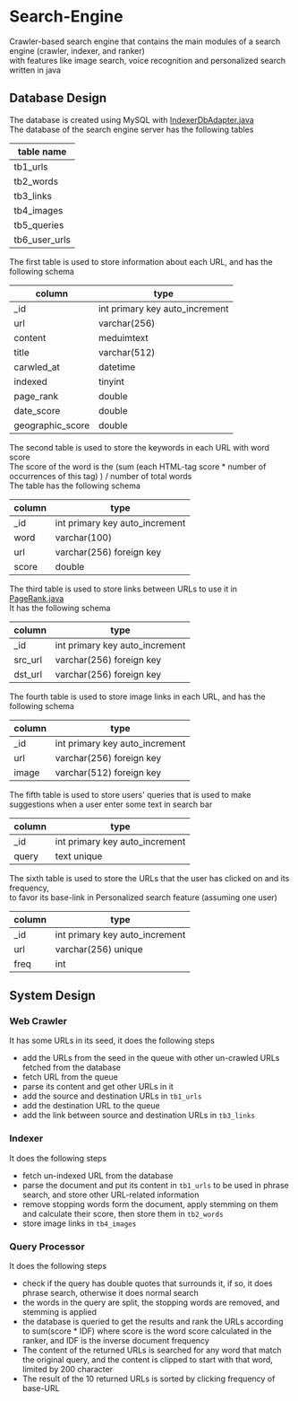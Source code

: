 # Search-Engine
Crawler-based search engine that contains the main modules of a search engine (crawler, indexer, and ranker)  
with features like image search, voice recognition and personalized search
written in java

## Database Design
The database is created using MySQL with [IndexerDbAdapter.java](search/src/main/java/IndexerDbAdapter.java)  
The database of the search engine server has the following tables

| table name    |
| ------------- |
| tb1_urls      |
| tb2_words     |
| tb3_links     |
| tb4_images    |
| tb5_queries   |
| tb6_user_urls |

The first table is used to store information about each URL, and has the following schema

| column           | type                           |
| ---------------- | ------------------------------ |
| _id              | int primary key auto_increment |
| url              | varchar(256)                   |
| content          | meduimtext                     |
| title            | varchar(512)                   |
| carwled_at       | datetime                       |
| indexed          | tinyint                        |
| page_rank        | double                         |
| date_score       | double                         |
| geographic_score | double                         |

The second table is used to store the keywords in each URL with word score  
The score of the word is the (sum (each HTML-tag score * number of occurrences of this tag) ) / number of total words  
The table has the following schema

| column | type                           |
| ------ | ------------------------------ |
| _id    | int primary key auto_increment |
| word   | varchar(100)                   |
| url    | varchar(256) foreign key       |
| score  | double                         |

The third table is used to store links between URLs to use it in [PageRank.java](search/src/main/java/PageRank.java)  
It has the following schema

| column  | type                           |
| ------- | ------------------------------ |
| _id     | int primary key auto_increment |
| src_url | varchar(256) foreign key       |
| dst_url | varchar(256) foreign key       |

The fourth table is used to store image links in each URL, and has the following schema

| column | type                           |
| ------ | ------------------------------ |
| _id    | int primary key auto_increment |
| url    | varchar(256) foreign key       |
| image  | varchar(512) foreign key       |

The fifth table is used to store users' queries that is used to make suggestions when a user enter some text in search bar

| column | type                           |
| ------ | ------------------------------ |
| _id    | int primary key auto_increment |
| query  | text unique                    |

The sixth table is used to store the URLs that the user has clicked on and its frequency,  
to favor its base-link in Personalized search feature (assuming one user)

| column | type                           |
| ------ | ------------------------------ |
| _id    | int primary key auto_increment |
| url    | varchar(256) unique            |
| freq   | int                            |

## System Design
### Web Crawler
It has some URLs in its seed, it does the following steps
- add the URLs from the seed in the queue with other un-crawled URLs fetched from the database
- fetch URL from the queue
- parse its content and get other URLs in it
- add the source and destination URLs in `tb1_urls`
- add the destination URL to the queue
- add the link between source and destination URLs in `tb3_links`

### Indexer
It does the following steps
- fetch un-indexed URL from the database
- parse the document and put its content in `tb1_urls` to be used in phrase search, and store other URL-related information
- remove stopping words form the document, apply stemming on them and calculate their score, then store them in `tb2_words`
- store image links in `tb4_images`

### Query Processor
It does the following steps
- check if the query has double quotes that surrounds it, if so, it does phrase search, otherwise it does normal search
- the words in the query are split, the stopping words are removed, and stemming is applied
- the database is queried to get the results and rank the URLs according to sum(score * IDF) where score is the word score calculated in the ranker, and IDF is the inverse document frequency
- The content of the returned URLs is searched for any word that match the original query, and the content is clipped to start with that word, limited by 200 character
- The result of the 10 returned URLs is sorted by clicking frequency of base-URL